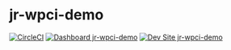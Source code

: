# jr-wpci-demo

[![CircleCI](https://circleci.com/gh/jamesrutherford/jr-wpci-demo.svg?style=shield)](https://circleci.com/gh/jamesrutherford/jr-wpci-demo)
[![Dashboard jr-wpci-demo](https://img.shields.io/badge/dashboard-jr_wpci_demo-yellow.svg)](https://dashboard.pantheon.io/sites/8ca17a60-4fcb-43cb-b909-0b5f1a5bcef3#dev/code)
[![Dev Site jr-wpci-demo](https://img.shields.io/badge/site-jr_wpci_demo-blue.svg)](http://dev-jr-wpci-demo.pantheonsite.io/)